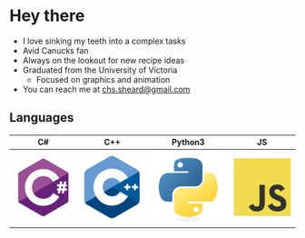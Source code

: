 # Hey there

- I love sinking my teeth into a complex tasks
- Avid Canucks fan
- Always on the lookout for new recipe ideas
- Graduated from the University of Victoria
  - Focused on graphics and animation
- You can reach me at chs.sheard@gmail.com

## Languages

|    C#   |   C++   | Python3 |    JS   |
| :-----: | :-----: | :-----: | :-----: |
| ![CSharp logo](https://raw.githubusercontent.com/devicons/devicon/6910f0503efdd315c8f9b858234310c06e04d9c0/icons/csharp/csharp-original.svg) | ![CPlusPlus logo](https://raw.githubusercontent.com/devicons/devicon/6910f0503efdd315c8f9b858234310c06e04d9c0/icons/cplusplus/cplusplus-original.svg) | ![Python logo](https://raw.githubusercontent.com/devicons/devicon/6910f0503efdd315c8f9b858234310c06e04d9c0/icons/python/python-original.svg) | ![JavaScript logo](https://raw.githubusercontent.com/devicons/devicon/6910f0503efdd315c8f9b858234310c06e04d9c0/icons/javascript/javascript-original.svg) |
<!--
**chocolatchips/chocolatchips** is a ✨ _special_ ✨ repository because its `README.md` (this file) appears on your GitHub profile.

Here are some ideas to get you started:

- 🔭 I’m currently working on ...
- 🌱 I’m currently learning ...
- 👯 I’m looking to collaborate on ...
- 🤔 I’m looking for help with ...
- 💬 Ask me about ...
- 📫 How to reach me: ...
- 😄 Pronouns: ...
- ⚡ Fun fact: ...
-->
